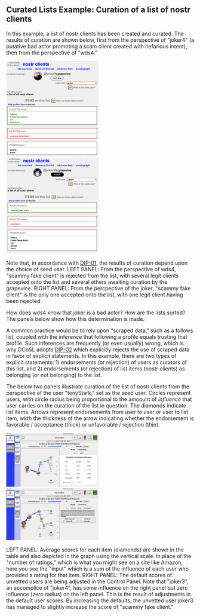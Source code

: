 ## Curated Lists Example: Curation of a list of nostr clients

In this example, a list of nostr clients has been created and curated. The results of curation are shown below, first from the perspective of "joker4" (a putative bad actor promoting a scam client created with nefarious intent), then from the perspective of "wds4."

<span style="display:inline-block" >
  <img src="../../.erb/img/nostrClientsCurationImg2.png" width="49%" display="inline-block" />
</span>
<span style="display:inline-block" >
  <img src="../../.erb/img/nostrClientsCurationImg1.png" width="49%" display="inline-block" />
</span>

Note that, in accordance with [DIP-01](https://github.com/wds4/DCoSL/blob/main/dips/coreProtocol/01.md), the results of curation depend upon the choice of seed user. LEFT PANEL: From the perspective of wds4, "scammy fake client" is rejected from the list, with several legit clients accepted onto the list and several others awaiting curation by the grapevine. RIGHT PANEL: From the percpective of the joker, "scammy fake client" is the only one accepted onto the list, with one legit client having been rejected. 

How does wds4 know that joker is a bad actor? How are the lists sorted? The panels below show how this determination is made.

A common practice would be to rely upon "scraped data," such as a follows list, coupled with the inference that following a profile equals trusting that profile. Such inferences are frequently (or even usually) wrong, which is why DCoSL adopts [DIP-02](https://github.com/wds4/DCoSL/blob/main/dips/coreProtocol/02.md) which explicitly rejects the use of scraped data in favor of explicit statements. In this example, there are two types of explicit statements: 1) endorsements (or rejection) of users as curators of this list, and 2) endorsements (or rejection) of list items (nostr clients) as belonging (or not belonging) to the list.

The below two panels illustrate curation of the list of nostr clients from the perspective of the user "tonyStark," set as the seed user. Circles represent users, with circle radius being proportional to the amoount of <i>influence</i> that user carries on the curation of the list in question. The diamonds indicate list items. Arrows represent endorsements from user to user or user to list item, wkth the thickness of the arrow indicating whether the endorsement is favorable / acceptance (thick) or unfavorable / rejection (thin).

<span style="display:inline-block" >
  <img src="../../.erb/img/listCuration1.png" width="49%" display="inline-block" />
</span>
<span style="display:inline-block" >
  <img src="../../.erb/img/listCuration2.png" width="49%" display="inline-block" />
</span>

LEFT PANEL: Average scores for each item (diamonds) are shown in the table and also depicted in the graph using the vertical scale. In place of the "number of ratings," which is what you might see on a site like Amazon, here you see the "input" which is a sum of the influence of each user who provided a rating for that item. RIGHT PANEL: The default scores of unvetted users are being adjusted in the Control Panel. Note that "joker3", an accomplice of "joker4", has some influence on the right panel but zero influence (zero radius) on the left panel. This is the result of adjustments in the default user scores. By increasing the defaults, the unvetted user joker3 has managed to slightly increase the score of "scammy fake client." 
